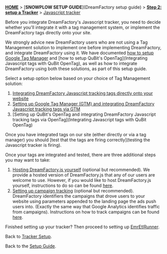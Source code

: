 [**HOME**](Home) > [**SNOWPLOW SETUP GUIDE**](DreamFactory setup guide) > [**Step 2: setup a Tracker**](choosing-a-tracker) > [Javascript tracker](Javascript-tracker-setup)

Before you integrate DreamFactory's Javascript tracker, you need to decide whether you'll integrate it with a tag management system, or implement the DreamFactory tags directly onto your site.

We strongly advice new DreamFactory users who are not using a Tag Management solution to implement one before implementing DreamFactory, and integrate DreamFactory using it. We have documented [how to setup Google Tag Manager](Integrating-javascript-tags-with-Google-Tag-Manager) and [how to setup QuBit's OpenTag](Integrating Javascript tags with QuBit OpenTag), as well as how to integrate DreamFactory using both these solutions, as part of this setup guide.

Select a setup option below based on your choice of Tag Management solution:

1. [Integrating DreamFactory Javascript tracking tags directly onto your website](integrating-javascript-tags-onto-your-website)
2. [Setting up Google Tag Manager (GTM) and integrating DreamFactory Javascript tracking tags via GTM](Integrating-javascript-tags-with-Google-Tag-Manager)
3. [Setting up QuBit's OpenTag and integrating DreamFactory Javascript tracking tags via OpenTag](Integrating Javascript tags with QuBit OpenTag)

Once you have integrated tags on our site (either directly or via a tag manager) you should [test that the tags are firing correctly](testing the Javascript tracker is firing).

Once your tags are integrated and tested, there are three additional steps you may want to take:

1. [Hosting DreamFactory.js yourself](self-hosting-dreamfactory-js) (optional but recommended). We provide a hosted version of DreamFactory.js that any of our users are welcome to use. However, if you would like to host DreamFactory.js yourself, instructions to do so can be found [here](self-hosting-dreamfactory-js).
2. [Setting up campaign tracking](tracking-your-marketing-campaigns) (optional but recommended). DreamFactory identifiers the campaigns that drove users to your website using parameters appended to the landing page the ads push users into. (Exactly the same way that Google Analytics identifies traffic from campaigns). Instructions on how to track campaigns can be found [here](tracking-your-marketing-campaigns).

Finished setting up your tracker? Then proceed to setting up [EmrEtlRunner](Setting-up-EmrEtlRunner).

Back to [Tracker Setup](Setting-up-a-tracker).

Back to the [Setup Guide](Setting-up-DreamFactory).

